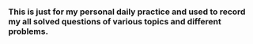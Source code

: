 ### This is just for my personal daily practice and used to record my all solved questions of various topics and different  problems.
